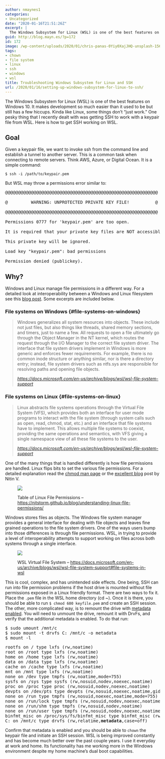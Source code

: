 ```yaml
---
author: nmaynes1
categories:
- Uncategorized
date: "2020-01-16T21:51:26Z"
excerpt: |
  The Windows Subsystem for Linux (WSL) is one of the best features on Windows 10. It makes development so much easier than it used to be but still has a few hiccups. Kinda like Linux, some things don't "just work." One pesky thing is getting SSH to work with a keypair file from WSL. This post details how to get SSH working on WSL.
guid: http://blog.mayn.es/?p=172
id: 172
image: /wp-content/uploads/2020/01/chris-panas-0Yiy0XajJHQ-unsplash-1568x1045.jpg
tags:
- chown
- file system
- linux
- ssh
- windows
- wsl
title: Troubleshooting Windows Subsystem for Linux and SSH
url: /2020/01/16/setting-up-windows-subsystem-for-linux-to-ssh/
---
```

The Windows Subsystem for Linux (WSL) is one of the best features on Windows 10. It makes development so much easier than it used to be but still has a few hiccups. Kinda like Linux, some things don&#8217;t &#8220;just work.&#8221; One pesky thing that I recently dealt with was getting SSH to work with a keypair file from WSL. Here is how to get SSH working on WSL.

## Goal

Given a keypair file, we want to invoke ssh from the command line and establish a tunnel to another server. This is a common task when connecting to remote servers. Think AWS, Azure, or Digital Ocean. It is a simple command:

`$ ssh -i /path/to/keypair.pem`

But WSL may throw a permissions error similar to:

<pre class="wp-block-preformatted">@@@@@@@@@@@@@@@@@@@@@@@@@@@@@@@@@@@@@@@@@@@@@@@@@@@@@@@@@@@

@         WARNING: UNPROTECTED PRIVATE KEY FILE!          @

@@@@@@@@@@@@@@@@@@@@@@@@@@@@@@@@@@@@@@@@@@@@@@@@@@@@@@@@@@@

Permissions 0777 for 'keypair.pem' are too open.

It is required that your private key files are NOT accessible by others.

This private key will be ignored.

Load key "keypair.pem": bad permissions

Permission denied (publickey).</pre>

## Why?

Windows and Linux manage file permissions in a different way. For a detailed look at interoperability between a Windows and Linux filesystem see this [blog post](https://docs.microsoft.com/en-us/archive/blogs/wsl/wsl-file-system-support). Some excerpts are included below.

### File systems on Windows {#file-systems-on-windows}

<blockquote class="wp-block-quote">
  <p>
    Windows generalizes all system resources into objects. These include not just files, but also things like threads, shared memory sections, and timers, just to name a few. All requests to open a file ultimately go through the Object Manager in the NT kernel, which routes the request through the I/O Manager to the correct file system driver. The interface that file system drivers implement in Windows is more generic and enforces fewer requirements. For example, there is no common inode structure or anything similar, nor is there a directory entry; instead, file system drivers such as ntfs.sys are responsible for resolving paths and opening file objects.
  </p>
  
  <cite>https://docs.microsoft.com/en-us/archive/blogs/wsl/wsl-file-system-support</cite>
</blockquote>

### File systems on Linux {#file-systems-on-linux}

<blockquote class="wp-block-quote">
  <p>
    Linux abstracts file systems operations through the Virtual File System (VFS), which provides both an interface for user mode programs to interact with the file system (through system calls such as open, read, chmod, stat, etc.) and an interface that file systems have to implement. This allows multiple file systems to coexist, providing the same operations and semantics, with VFS giving a single namespace view of all these file systems to the user.
  </p>
  
  <cite>https://docs.microsoft.com/en-us/archive/blogs/wsl/wsl-file-system-support</cite>
</blockquote>

One of the many things that is handled differently is how file permissions are handled. Linux flips bits to set the various file permissions. For a detailed explanation read the [chmod man page](http://man7.org/linux/man-pages/man1/chmod.1.html) or the [excellent blog](https://nitstorm.github.io/blog/understanding-linux-file-permissions/) post by Nitin V. <figure class="wp-block-image size-large">

![](http://i.imgur.com/SGYIu.png) <figcaption>Table of Linux File Permissions &#8211; https://nitstorm.github.io/blog/understanding-linux-file-permissions/</figcaption></figure> 

Windows stores files as objects. The Windows file system manager provides a general interface for dealing with file objects and leaves fine grained operations to the file system drivers. One of the ways users bump into those differences is through file permissions. WSL, in trying to provide a level of interoperability attempts to support working on files across both systems through a single interface. <figure class="wp-block-image size-large">

![](https://msdnshared.blob.core.windows.net/media/2016/06/file-system-graphic.png) <figcaption>WSL Virtual File System &#8211; https://docs.microsoft.com/en-us/archive/blogs/wsl/wsl-file-system-support#file-systems-in-wsl</figcaption></figure> 

This is cool, complex, and has unintended side effects. One being, SSH can run into file permission problems if the host drive is mounted without file permissions exposed in a Linux friendly format. There are two ways to fix it. Place the `.pem` file in the WSL home directory (cd ~). Once it is there, you should be able to run `$ chmod 600 keyfile.pem` and create an SSH session. The other, more complicated way, is to remount the drive with [metadata enabled](https://devblogs.microsoft.com/commandline/chmod-chown-wsl-improvements/). You will need to unmount the drive, remount it with DrvFs, and verify that the additional metadata is enabled. To do that run:

<pre class="wp-block-preformatted">$ sudo umount /mnt/c<br />$ sudo mount -t drvfs C: /mnt/c -o metadata<br />$ mount -l<br /></pre>

<pre class="wp-block-preformatted">rootfs on / type lxfs (rw,noatime)
root on /root type lxfs (rw,noatime)
home on /home type lxfs (rw,noatime)
data on /data type lxfs (rw,noatime)
cache on /cache type lxfs (rw,noatime)
mnt on /mnt type lxfs (rw,noatime)
none on /dev type tmpfs (rw,noatime,mode=755)
sysfs on /sys type sysfs (rw,nosuid,nodev,noexec,noatime)
proc on /proc type proc (rw,nosuid,nodev,noexec,noatime)
devpts on /dev/pts type devpts (rw,nosuid,noexec,noatime,gid=5,mode=620)
none on /run type tmpfs (rw,nosuid,noexec,noatime,mode=755)
none on /run/lock type tmpfs (rw,nosuid,nodev,noexec,noatime)
none on /run/shm type tmpfs (rw,nosuid,nodev,noatime)
none on /run/user type tmpfs (rw,nosuid,nodev,noexec,noatime,mode=755)
binfmt_misc on /proc/sys/fs/binfmt_misc type binfmt_misc (rw,noatime)
C: on /mnt/c type drvfs (rw,relatime,<strong>metadata</strong>,case=off)</pre>

Confirm that metadata is enabled and you should be able to `chown` the keypair file and initiate an SSH session. WSL is being improved constantly and has become much better over the past couple years. I use it everyday at work and home. Its functionality has me working more in the Windows environment despite my home machine&#8217;s dual boot capabilities.